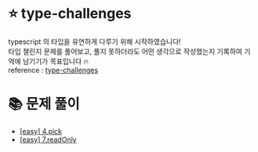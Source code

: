 # ⭐️ type-challenges

typescript 의 타입을 유연하게 다루기 위해 시작하였습니다! <br />
타입 챌린지 문제를 풀어보고, 풀지 못하더라도 어떤 생각으로 작성했는지 기록하여 기억에 남기기가 목표입니다 🔥 <br />
reference : [type-challenges](https://github.com/type-challenges/type-challenges/blob/main/README.ko.md)

# 📚 문제 풀이

- [[easy] 4.pick](https://github.com/rbgksqkr/type-challenges-rbgksqkr/blob/main/easy/pick.md)
- [[easy] 7.readOnly](https://github.com/rbgksqkr/type-challenges-rbgksqkr/blob/main/easy/readOnly.md)
